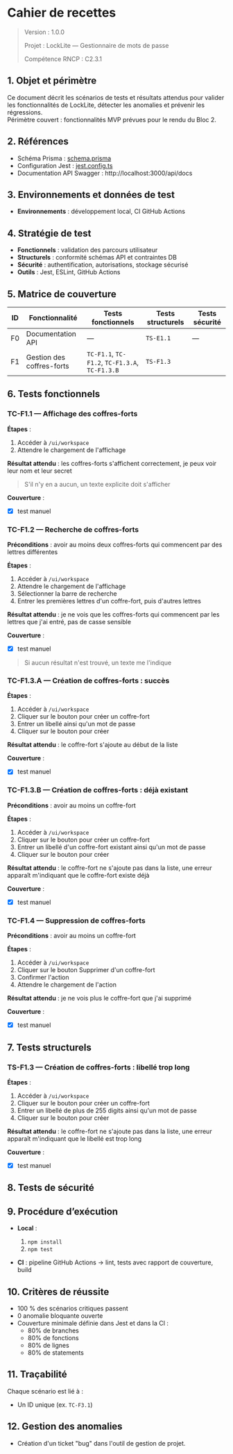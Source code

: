 # Cahier de recettes

> Version : 1.0.0
>
> Projet : LockLite — Gestionnaire de mots de passe
>
> Compétence RNCP : C2.3.1

## 1. Objet et périmètre

Ce document décrit les scénarios de tests et résultats attendus pour valider les fonctionnalités de LockLite, détecter
les anomalies et prévenir les régressions.  
Périmètre couvert : fonctionnalités MVP prévues pour le rendu du Bloc 2.

## 2. Références

- Schéma Prisma : [schema.prisma](../prisma/schema.prisma)
- Configuration Jest : [jest.config.ts](../jest.config.ts)
- Documentation API Swagger : http://localhost:3000/api/docs

[//]: # (- Plan de correction des bogues &#40;C2.3.2&#41; : [lien])

## 3. Environnements et données de test

[//]: # (- **Environnements** : développement local, CI GitHub Actions, production &#40;Vercel&#41;)

- **Environnements** : développement local, CI GitHub Actions

[//]: # (- **Comptes de test** :)

[//]: # (  - `admin@example.com` / `admin`)

[//]: # (  - `user@example.com` / `user`)

[//]: # (- **Jeux de données** : coffres-forts et entrées préremplis via seed Prisma)

## 4. Stratégie de test

- **Fonctionnels** : validation des parcours utilisateur
- **Structurels** : conformité schémas API et contraintes DB
- **Sécurité** : authentification, autorisations, stockage sécurisé
- **Outils** : Jest, ESLint, GitHub Actions

## 5. Matrice de couverture

| ID | Fonctionnalité            | Tests fonctionnels                             | Tests structurels | Tests sécurité |
|----|---------------------------|------------------------------------------------|-------------------|----------------|
| F0 | Documentation API         | —                                              | `TS-E1.1`         | —              |
| F1 | Gestion des coffres-forts | `TC-F1.1`, `TC-F1.2`, `TC-F1.3.A`, `TC-F1.3.B` | `TS-F1.3`         |                |

[//]: # (| F2 | Authentification          | TC-F3.1            |                   | SEC-H1         |)

## 6. Tests fonctionnels

### TC-F1.1 — Affichage des coffres-forts

**Étapes** :

1. Accéder à `/ui/workspace`
2. Attendre le chargement de l'affichage

**Résultat attendu** : les coffres-forts s'affichent correctement, je peux voir leur nom et leur secret

> S'il n'y en a aucun, un texte explicite doit s'afficher

**Couverture** :

- [x] test manuel

### TC-F1.2 — Recherche de coffres-forts

**Préconditions** : avoir au moins deux coffres-forts qui commencent par des lettres différentes

**Étapes** :

1. Accéder à `/ui/workspace`
2. Attendre le chargement de l'affichage
3. Sélectionner la barre de recherche
4. Entrer les premières lettres d'un coffre-fort, puis d'autres lettres

**Résultat attendu** : je ne vois que les coffres-forts qui commencent par les lettres que j'ai entré, pas de casse
sensible

**Couverture** :

- [x] test manuel

> Si aucun résultat n'est trouvé, un texte me l'indique

### TC-F1.3.A — Création de coffres-forts : succès

**Étapes** :

1. Accéder à `/ui/workspace`
2. Cliquer sur le bouton pour créer un coffre-fort
3. Entrer un libellé ainsi qu'un mot de passe
4. Cliquer sur le bouton pour créer

**Résultat attendu** : le coffre-fort s'ajoute au début de la liste

**Couverture** :

- [x] test manuel

### TC-F1.3.B — Création de coffres-forts : déjà existant

**Préconditions** : avoir au moins un coffre-fort

**Étapes** :

1. Accéder à `/ui/workspace`
2. Cliquer sur le bouton pour créer un coffre-fort
3. Entrer un libellé d'un coffre-fort existant ainsi qu'un mot de passe
4. Cliquer sur le bouton pour créer

**Résultat attendu** : le coffre-fort ne s'ajoute pas dans la liste, une erreur apparaît m'indiquant que le coffre-fort
existe déjà

**Couverture** :

- [x] test manuel

### TC-F1.4 — Suppression de coffres-forts

**Préconditions** : avoir au moins un coffre-fort

**Étapes** :

1. Accéder à `/ui/workspace`
2. Cliquer sur le bouton Supprimer d'un coffre-fort
3. Confirmer l'action
4. Attendre le chargement de l'action

**Résultat attendu** : je ne vois plus le coffre-fort que j'ai supprimé

**Couverture** :

- [x] test manuel

## 7. Tests structurels

### TS-F1.3 — Création de coffres-forts : libellé trop long

**Étapes** :

1. Accéder à `/ui/workspace`
2. Cliquer sur le bouton pour créer un coffre-fort
3. Entrer un libellé de plus de 255 digits ainsi qu'un mot de passe
4. Cliquer sur le bouton pour créer

**Résultat attendu** : le coffre-fort ne s'ajoute pas dans la liste, une erreur apparaît m'indiquant que le libellé est
trop long

**Couverture** :

- [x] test manuel

[//]: # (### TS-E1.1 — Codes HTTP & format d’erreur)

[//]: # (**But** : vérifier que les erreurs suivent le format attendu)

[//]: # (**Vérification** : appel API avec données invalides → code 400, schéma d'erreur conforme)

## 8. Tests de sécurité

[//]: # (### SEC-H1 — Hashage des mots de passe)

[//]: # (**But** : vérifier l’utilisation de bcrypt avec paramétrage sécurisé)

[//]: # (**Vérification** : inspection DB → aucun mot de passe en clair)

## 9. Procédure d’exécution

- **Local** :
  1. `npm install`
  2. `npm test`

- **CI** : pipeline GitHub Actions → lint, tests avec rapport de couverture, build

## 10. Critères de réussite

- 100 % des scénarios critiques passent
- 0 anomalie bloquante ouverte
- Couverture minimale définie dans Jest et dans la CI :
  - 80% de branches
  - 80% de fonctions
  - 80% de lignes
  - 80% de statements

## 11. Traçabilité

Chaque scénario est lié à :

- Un ID unique (ex. `TC-F3.1`)

[//]: # (TODO)

[//]: # (- Un test Jest &#40;`describe/it`&#41; reprenant cet ID)

## 12. Gestion des anomalies

- Création d'un ticket "bug" dans l'outil de gestion de projet.

[//]: # (Ajout dans le Plan de correction des bogues &#40;C2.3.2&#41;.)
